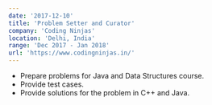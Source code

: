 ```yaml
---
date: '2017-12-10'
title: 'Problem Setter and Curator'
company: 'Coding Ninjas'
location: 'Delhi, India'
range: 'Dec 2017 - Jan 2018'
url: 'https://www.codingninjas.in/'
---
```


- Prepare problems for Java and Data Structures course.
- Provide test cases.
- Provide solutions for the problem in C++ and Java.
